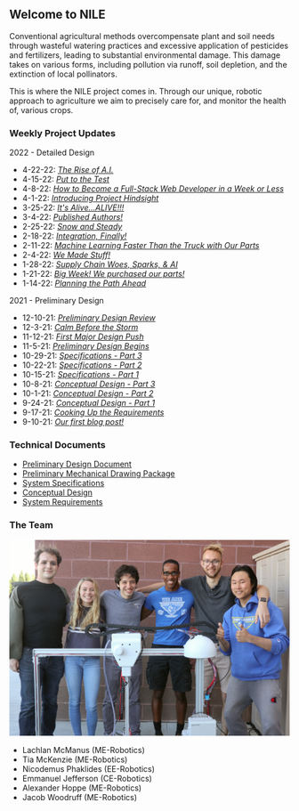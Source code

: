 ## Welcome to NILE

Conventional agricultural methods overcompensate plant and soil needs through wasteful watering practices and excessive application of pesticides and fertilizers, leading to substantial environmental damage. This damage takes on various forms, including pollution via runoff, soil depletion, and the extinction of local pollinators.

This is where the NILE project comes in. Through our unique, robotic approach to agriculture we aim to precisely care for, and monitor the health of, various crops.

### Weekly Project Updates

2022 - Detailed Design
- 4-22-22: _[The Rise of A.I.](./blog/4-22-22.html)_
- 4-15-22:  _[Put to the Test](./blog/4-15-22.html)_
- 4-8-22:   _[How to Become a Full-Stack Web Developer in a Week or Less](./blog/4-8-22.html)_
- 4-1-22:   _[Introducing Project Hindsight](./blog/4-1-22.html)_
- 3-25-22:  _[It's Alive...ALIVE!!!](./blog/3-25-22.html)_
- 3-4-22:   _[Published Authors!](./blog/3-4-22.html)_
- 2-25-22:  _[Snow and Steady](./blog/2-25-22.html)_
- 2-18-22:  _[Integration, Finally!](./blog/2-18-22.html)_
- 2-11-22:  _[Machine Learning Faster Than the Truck with Our Parts](./blog/2-11-22.html)_
- 2-4-22:   _[We Made Stuff!](./blog/2-4-22.html)_
- 1-28-22:  _[Supply Chain Woes, Sparks, & AI](./blog/1-28-22.html)_
- 1-21-22:  _[Big Week! We purchased our parts!](./blog/1-21-22.html)_
- 1-14-22:  _[Planning the Path Ahead](./blog/1-14-22.html)_

2021 - Preliminary Design
- 12-10-21: _[Preliminary Design Review](./blog/12-10-21.html)_
- 12-3-21:  _[Calm Before the Storm](./blog/12-3-21.html)_
- 11-12-21: _[First Major Design Push](./blog/11-12-21.html)_
- 11-5-21:  _[Preliminary Design Begins](./blog/11-5-21.html)_
- 10-29-21: _[Specifications - Part 3](./blog/10-29-21.html)_
- 10-22-21: _[Specifications - Part 2](./blog/10-22-21.html)_
- 10-15-21: _[Specifications - Part 1](./blog/10-15-21.html)_
- 10-8-21:  _[Conceptual Design - Part 3](./blog/10-8-21.html)_
- 10-1-21:  _[Conceptual Design - Part 2](./blog/10-1-21.html)_
- 9-24-21:  _[Conceptual Design - Part 1](./blog/9-24-21.html)_
- 9-17-21:  _[Cooking Up the Requirements](./blog/9-17-21.html)_
- 9-10-21:  _[Our first blog post!](./blog/9-10-21.html)_

### Technical Documents

- [Preliminary Design Document](./assets/NILE_Preliminary_Design.pdf)
- [Preliminary Mechanical Drawing Package](./assets/NILE_Preliminary_Drawing_Package.pdf)
- [System Specifications](./assets/NILE_Specifications.pdf)
- [Conceptual Design](./assets/NILE_Conceptual_Design.pdf)
- [System Requirements](./assets/NILE_Requirements.pdf)

### The Team
![The NILE Team](./assets/team.jpg)
- Lachlan McManus     (ME-Robotics)
- Tia McKenzie        (ME-Robotics)
- Nicodemus Phaklides (EE-Robotics)
- Emmanuel Jefferson  (CE-Robotics)
- Alexander Hoppe     (ME-Robotics)
- Jacob Woodruff      (ME-Robotics)
